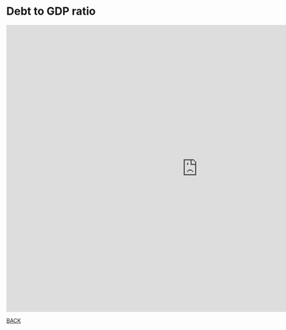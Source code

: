 # Debt to GDP ratio

<iframe src="https://data.oecd.org/chart/6gMl" width="1000" height="750" style="border: 0" mozallowfullscreen="true" webkitallowfullscreen="true" allowfullscreen="true"><a href="https://data.oecd.org/chart/6gMl" target="_blank">OECD Chart: General government debt, Total, % of GDP, Annual, 2019</a></iframe>





[BACK](/README.md)
